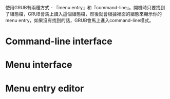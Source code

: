 使用GRUB有兩種方式 - 『menu entry』和『command-line』。開機時只要找到了組態檔，GRUB會馬上讀入這個組態檔，然後就會根據裡面的組態來顯示你的menu entry，如果沒有找到的話，GRUB會馬上進入command-line模式。



# Command-line interface

# Menu interface

# Menu entry editor



